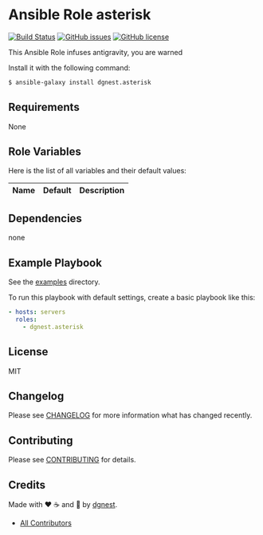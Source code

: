 # Ansible Role asterisk

[![Build Status](https://travis-ci.org/dgnest/ansible-role-asterisk.svg)](https://travis-ci.org/dgnest/ansible-role-asterisk)
[![GitHub issues](https://img.shields.io/github/issues/dgnest/ansible-role-asterisk.svg)](https://github.com/dgnest/ansible-role-asterisk/issues)
[![GitHub license](https://img.shields.io/github/license/mashape/apistatus.svg?style=flat-square)](LICENSE)


This Ansible Role infuses antigravity, you are warned

Install it with the following command:

```bash
$ ansible-galaxy install dgnest.asterisk
```

Requirements
------------

None

## Role Variables

Here is the list of all variables and their default values:

| Name                                    | Default                       | Description                                   |
|:----------------------------------------|:------------------------------|:----------------------------------------------|


## Dependencies

none

## Example Playbook

See the [examples](./examples/) directory.

To run this playbook with default settings, create a basic playbook like this:

```yaml
- hosts: servers
  roles:
    - dgnest.asterisk
```

## License

MIT

## Changelog

Please see [CHANGELOG](CHANGELOG.md) for more information what has changed recently.

## Contributing

Please see [CONTRIBUTING](CONTRIBUTING.md) for details.

## Credits

Made with :heart: :coffee: and :pizza: by [dgnest][link-company].

- [All Contributors][link-contributors]


[link-company]: https://github.com/dgnest
[link-author]: https://github.com/luismayta
[link-contributors]: AUTHORS
